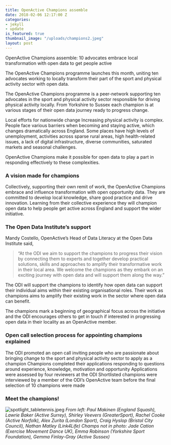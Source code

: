 ```yaml
---
title: OpenActive Champions assemble
date: 2018-02-06 12:17:00 Z
categories:
- jekyll
- update
is_featured: true
thumbnail_image: "/uploads/champions2.jpeg"
layout: post
---
```


OpenActive Champions assemble: 10 advocates embrace local transformation with open data to get people active

The OpenActive Champions programme launches this month, uniting ten advocates working to locally transform their part of the sport and physical activity sector with open data.

The OpenActive Champions programme is a peer-network supporting ten advocates in the sport and physical activity sector responsible for driving physical activity locally. From Yorkshire to Sussex each champion is at various stages of their open data journey ready to progress change.

Local efforts for nationwide change
Increasing physical activity is complex. People face various barriers when becoming and staying active, which changes dramatically across England. Some places have high levels of unemployment, activities across sparse rural areas, high health-related issues, a lack of digital infrastructure, diverse communities, saturated markets and seasonal challenges.

OpenActive Champions make it possible for open data to play a part in responding effectively to these complexities.


### A vision made for champions

Collectively, supporting their own remit of work, the OpenActive Champions embrace and influence transformation with open opportunity data. They are committed to develop local knowledge, share good practice and drive innovation. Learning from their collective experience they will champion open data to help people get active across England and support the wider initiative.

### The Open Data Institute’s support

Mandy Costello, OpenActive’s Head of Data Literacy at the Open Data Institute said,

> “At the ODI we aim to support the champions to progress their vision by connecting them to experts and together develop practical solutions, skills and approaches to amplify their transformative work in their local area. We welcome the champions as they embark on an exciting journey with open data and will support them along the way.”

The ODI will support the champions to identify how open data can support their individual aims within their existing organisational roles. Their work as champions aims to amplify their existing work in the sector where open data can benefit.

The champions mark a beginning of geographical focus across the initiative and the ODI encourages others to get in touch if interested in progressing open data in their locality as an OpenActive member.

### Open call selection process for appointing champions explained

The ODI promoted an open call inviting people who are passionate about bringing change to the sport and physical activity sector to apply as a champion
Champions completed their applications responding to questions around experience, knowledge, motivation and opportunity
Applications were assessed by four reviewers at the ODI
Shortlisted champions were interviewed by a member of the ODI’s OpenActive team before the final selection of 10 champions were made

### Meet the champions!

![spotlight_tabletennis.jpeg](/uploads/champions.jpeg)
*From left: Paul Makinen (England Squash), Lawrie Baker (Active Surrey), Shirley Veevers (GreaterSport), Rachel Cooke (Active Norfolk), Alex Zurita (London Sport), Craig Hyslop (Bristol City Council), Nathan Matley (Link4Life) Champs not in photo: Jade Cation (Exercise Movement Dance UK), Emma Robinson (Yorkshire Sport Foundation), Gemma Finlay-Gray (Active Sussex)*


